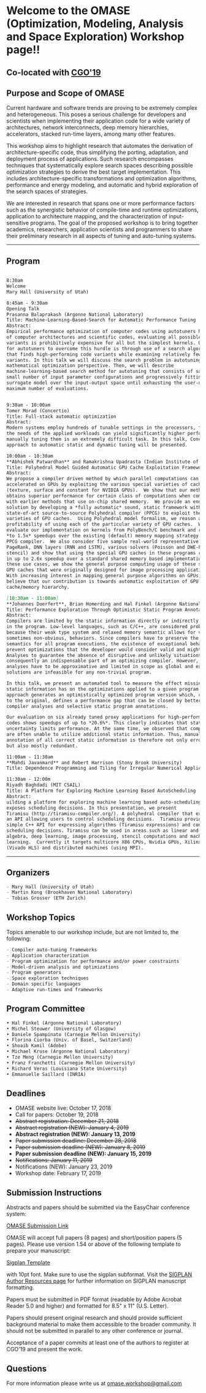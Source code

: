 # **Welcome to the OMASE (Optimization, Modeling, Analysis and Space Exploration) Workshop page!!**

## Co-located with [CGO'19](http://cgo.org/cgo2019/)

## Purpose and Scope of OMASE

Current hardware and software trends are proving to be extremely complex and heterogeneous. This poses a serious challenge for developers and scientists when implementing their application code for a wide variety of architectures, network interconnects, deep memory hierarchies, accelerators, stacked run-time layers, among many other features.

This workshop aims to highlight research that automates the derivation of architecture-specific code, thus simplifying the porting, adaptation, and deployment process of applications. Such research encompasses techniques that systematically explore search spaces describing possible optimization strategies to derive the best target implementation. This includes architecture-specific transformations and optimization algorithms, performance and energy modeling, and automatic and hybrid exploration of the search spaces of strategies. 

We are interested in research that spans one or more performance factors such as the synergistic behavior of compile-time and runtime optimizations, application to architecture mapping, and the characterization of input-sensitive programs. The goal of the proposed workshop is to bring together academics, researchers, application scientists and programmers to share their preliminary research in all aspects of tuning and auto-tuning systems. 

---
## Program
```markdown

8:30am
Welcome 
Mary Hall (University of Utah)

8:45am - 9:30am
Opening Talk
Prasanna Balaprakash (Argonne National Laboratory)
Title: Machine-Learning-Based-Search for Automatic Performance Tuning
Abstract:
Empirical performance optimization of computer codes using autotuners has                                                   received significant attention in recent years. Given the increased complexity
of computer architectures and scientific codes, evaluating all possible code
variants is prohibitively expensive for all but the simplest kernels. One way
for autotuners to overcome this hurdle is through use of a search algorithm
that finds high-performing code variants while examining relatively few
variants. In this talk we will discuss the search problem in autotuning from a
mathematical optimization perspective. Then, we will describe
machine-learning-based search method for autotuning that consists of sampling a
small number of input parameter configurations and progressively fitting a
surrogate model over the input-output space until exhausting the user-defined
maximum number of evaluations.


9:30am - 10:00am
Tomer Morad (Concertio)
Title: Full-stack automatic optimization
Abstract:
Modern systems employ hundreds of tunable settings in the processors, firmware,                                             applications and in compiler flags. While tailoring these system settings to
the needs of the applied workloads can yield significantly higher performance,
manually tuning them is an extremely difficult task. In this talk, Concertio's
approach to automatic static and dynamic tuning will be presented.

10:00am - 10:30am
**Abhishek Patwardhan** and Ramakrishna Upadrasta (Indian Institute of Technology, Hyderabad, India)
Title: Polyhedral Model Guided Automatic GPU Cache Exploitation Framework
Abstract:
We propose a compiler driven method by which parallel computations can be
accelerated on GPUs by exploiting the various special varieties of caches
(texture, surface and constant for NVIDIA GPUs).  We show that our method
obtains superior performance for certain class of computations when compared
with earlier methods that use on-chip shared memory.  We provide an end-to-end
solution by developing a *fully automatic* sound, static framework within a
state-of-art source-to-source Polyhedral compiler (PPCG) to exploit these
varieties of GPU caches.  Using Polyhedral model formalism, we reason about the
profitability of using each of the particular variety of GPU caches.  We
evaluate our implementation on kernels from PolyBench/C benchmark and report up
*to 1.5x* speedups over the existing (default) memory mapping strategy used by
PPCG compiler.  We also consider five sample real-world representative kernels:
PageRank, DNN layers (RNN and LSTM), various solvers (Poisson and DWE-FDTD
stencil) and show that using the special GPU caches in these programs results
in up to 2.6x speedup over a standard shared memory based implementation.  With
these use cases, we show the general purpose computing usage of these special
GPU caches that were originally designed for image processing applications.
With increasing interest in mapping general purpose algorithms on GPUs, we
believe that our contribution is towards automatic exploitation of GPU
cache/memory hierarchy.

[10:30am - 11:00am]
**Johannes Doerfert**, Brian Homerding and Hal Finkel (Argonne National Laboratory)
Title: Performance Exploration Through Optimistic Static Program Annotations
Abstract:
Compilers are limited by the static information directly or indirectly encoded
in the program. Low-level languages, such as C/C++, are considered problematic
because their weak type system and relaxed memory semantic allows for various,
sometimes non-obvious, behaviors. Since compilers have to preserve the program
semantics for all program executions, the existence of exceptional behavior can
prevent optimizations that the developer would consider valid and might expect.
Analyses to guarantee the absence of disruptive and unlikely situations are
consequently an indispensable part of an optimizing compiler. However, such
analyses have to be approximative and limited in scope as global and exact
solutions are infeasible for any non-trivial program.

In this talk, we present an automated tool to measure the effect missing
static information has on the optimizations applied to a given program. The
approach generates an optimistically optimized program version which, compared
to the original, defines a performance gap that can be closed by better
compiler analyses and selective static program annotations.

Our evaluation on six already tuned proxy applications for high-performance
codes shows speedups of up to *20.6%*. This clearly indicates that static
uncertainty limits performance. At the same time, we observed that compilers
are often unable to utilize additional static information. Thus, manual
annotation of all correct static information is therefore not only error prone
but also mostly redundant.

11:00am - 11:30am
**Mahdi Javanmard** and Robert Harrison (Stony Brook University)
Title: Dependence Programming and Tiling for Irregular Numerical Applications

11:30am - 12:00m
Riyadh Baghdadi (MIT CSAIL)
Title: A Platform for Exploring Machine Learning Based AutoScheduling
Abstract:
uilding a platform for exploring machine learning based auto-scheduling                                                    requires many steps. The first step is to build a compiler that has an API that
exposes scheduling decisions. In this presentation, we present
Tiramisu (http://tiramisu-compiler.org/). A polyhedral compiler that exposes
an API allowing users to control scheduling decisions.  Tiramisu provides a
simple C++ API for expressing algorithms (Tiramisu expressions) and controlling
scheduling decisions. Tiramisu can be used in areas such as linear and tensor
algebra, deep learning, image processing, stencil computations and machine
learning.  Currently it targets multicore X86 CPUs, Nvidia GPUs, Xilinx FPGAs
(Vivado HLS) and distributed machines (using MPI).

```

---

## Organizers

```markdown
- Mary Hall (University of Utah)
- Martin Kong (Brookhaven National Laboratory)
- Tobias Grosser (ETH Zurich)
```

## Workshop Topics

Topics amenable to our workshop include, but are not limited to, the following:

```markdown
- Compiler auto-tuning frameworks
- Application characterization
- Program optimization for performance and/or power constraints 
- Model-driven analysis and optimizations
- Program generators
- Space exploration techniques
- Domain specific languages
- Adaptive run-times and frameworks

```

## Program Committee

```markdown
• Hal Finkel (Argonne National Laboratory)
• Michel Steuwer (University of Glasgow)
• Daniele Spampinato (Carnegie Mellon University)
• Florina Ciorba (Univ. of Basel, Switzerland) 
• Shoaib Kamil (Adobe)
• Michael Kruse (Argonne National Laboratory) 
• Tze Meng (Carnegie Mellon University)
• Franz Franchetti (Carnegie Mellon University)
• Richard Veras (Louisiana State University)
• Emmanuelle Saillard (INRIA)
```


## Deadlines

- OMASE website live: October 17, 2018
- Call for papers: October 19, 2018
- ~~Abstract registration: December 21, 2018~~
- ~~Abstract registration (NEW): January 4, 2019~~
- **Abstract registration (NEW): January 13, 2019**
- ~~Paper submission deadline: December 28, 2018~~
- ~~Paper submission deadline (NEW): January 8, 2019~~
- **Paper submission deadline (NEW): January 15, 2019**
- ~~Notifications: January 11, 2019~~
- Notifications (NEW): January 23, 2019
- Workshop date: February 17, 2019

## Submission Instructions

Abstracts and papers should  be submitted via the EasyChair conference system:

[OMASE Submission Link](https://easychair.org/conferences/?conf=omase19)

OMASE will accept full papers (8 pages) and short/position papers (5 pages).
Please use version 1.54 or above of the following template to prepare your manuscript:

[Sigplan Template](https://www.acm.org/publications/proceedings-template)

with 10pt font. Make sure to use the sigplan subformat. Visit the 
[SIGPLAN Author Resources page](http://sigplan.org/Resources/Author/) 
for further information on SIGPLAN manuscript formatting.

Papers must be submitted in PDF format (readable by Adobe Acrobat
Reader 5.0 and higher) and formatted for 8.5" x 11" (U.S. Letter).

Papers should present original research and should provide sufficient
background material to make them accessible to the broader community. It
should not be submitted in parallel to any other conference or journal.

Acceptance of a paper commits at least one of the authors to register at
CGO'19 and present the work.

## Questions

For more information please write us at omase.workshop@gmail.com
